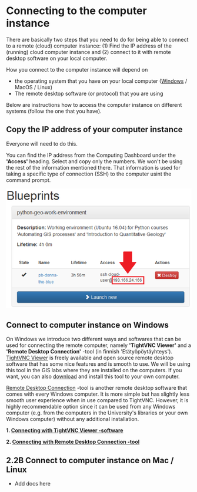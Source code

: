 # Connecting to the computer instance

There are basically two steps that you need to do for being able to connect to a remote (cloud) computer instance: (1) Find the 
IP address of the (running) cloud computer instance and (2) connect to it with remote desktop software on your local computer. 

How you connect to the computer instance will depend on 

 - the operating system that you have on your local computer ([Windows](#) / MacOS / Linux) 
 - The remote desktop software (or protocol) that you are using
 
Below are instructions how to access the computer instance on different systems (follow the one that you have). 

## Copy the IP address of your computer instance

Everyone will need to do this.
 
You can find the IP address from the Computing Dashboard under the **'Access'** heading.
Select and copy only the numbers. 
We won't be using the rest of the information mentioned there. 
That information is used for taking a specific type of connection (SSH) to the computer usint the command prompt.

 ![Copy IP address of the computer instance](img/13_copy_access_IP_address.PNG)

## Connect to computer instance on Windows

On Windows we introduce two different ways and softwares that can be used for connecting the remote computer, namely **'TightVNC Viewer'** and a 
**'Remote Desktop Connection'** -tool (in finnish 'Etätyöpöytäyhteys'). [TightVNC Viewer](http://www.tightvnc.com/) is freely available 
and open source remote desktop software that has some nice features and is smooth to use. We will be using this tool in the GIS labs 
where they are installed on the computers. If you want, you can also [download](http://www.tightvnc.com/download.php) and install 
this tool to your own computer. 

[Remote Desktop Connection](https://support.microsoft.com/en-us/help/17463/windows-7-connect-to-another-computer-remote-desktop-connection) -tool is 
another remote desktop software that comes with every Windows computer. It is more simple but has slightly less smooth user experience when in use 
compared to TightVNC. However, it is highly recommendable option since it can be used from any Windows computer 
(e.g. from the computers in the University's libraries or your own Windows computer) without any additional installation.  
  
**1. [Connecting with TightVNC Viewer -software](connect-win-vnc.md)**
 
**2. [Connecting with Remote Desktop Connection -tool](connect-win-rdp.md)**

## 2.2B Connect to computer instance on Mac / Linux
  
  - Add docs here 

